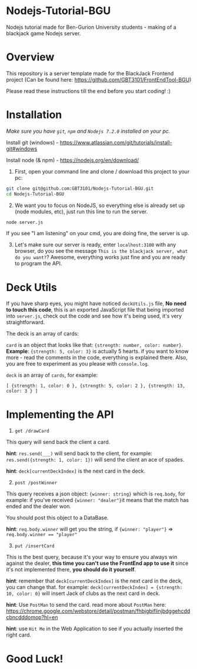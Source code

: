 # Nodejs-Tutorial-BGU
Nodejs tutorial made for Ben-Gurion University students - making of a blackjack game Nodejs server.

# Overview
This repository is a server template made for the BlackJack Frontend project (Can be found here: https://github.com/GBT3101/FrontEndTool-BGU)

Please read these instructions till the end before you start coding! :)

# Installation

*Make sure you have `git`, `npm` and `Nodejs 7.2.0` installed on your pc.*

Install git (windows) - https://www.atlassian.com/git/tutorials/install-git#windows

Install node (& npm) - https://nodejs.org/en/download/

1. First, open your command line and clone / download this project to your pc:

```sh
git clone git@github.com:GBT3101/Nodejs-Tutorial-BGU.git
cd Nodejs-Tutorial-BGU
```
2. We want you to focus on NodeJS, so everything else is already set up (node modules, etc), just run this line to run the server.

```sh
node server.js
```
If you see "I am listening" on your cmd, you are doing fine, the server is up.

3. Let's make sure our server is ready, enter `localhost:3100` with any browser, do you see the message `This is the blackjack server, what do you want?`? Awesome, everything works just fine and you are ready to program the API.

# Deck Utils

If you have sharp eyes, you might have noticed `deckUtils.js` file, **No need to touch this code**, this is an exported JavaScript file that being imported into `server.js`, check out the code and see how it's being used, it's very straightforward.

The deck is an array of cards:

`card` is an object that looks like that: `{strength: number, color: number}`. **Example**: `{strength: 5, color: 3}` is actually 5 hearts. if you want to know more - read the comments in the code, everything is explained there. Also, you are free to experiment as you please with `console.log`.

`deck` is an array of `cards`, for example:

`[ {strength: 1, color: 0 }, {strength: 5, color: 2 }, {strength: 13, color: 3 } ]` 

# Implementing the API

1. `get /drawCard`

This query will send back the client a card.

**hint**: `res.send(___)` will send back to the client, for example: `res.send({strength: 1, color: 1})` will send the client an ace of spades.

**hint**: `deck[currentDeckIndex]` is the next card in the deck.

2. `post /postWinner`

This query receives a json object: `{winner: string}` which is `req.body`, for example: if you've received `{winner: "dealer"}`it means that the match has ended and the dealer won.

You should post this object to a DataBase.

**hint**: `req.body.winner` will get you the string, if `{winner: "player"}` => `req.body.winner == "player"`

3. `put /insertCard`

This is the best query, because it's your way to ensure you always win against the dealer, **this time you can't use the FrontEnd app to use it** since it's not implemented there, **you should do it yourself**.

**hint**: remember that `deck[currentDeckIndex]` is the next card in the deck, you can change that. for example:
`deck[currentDeckIndex] = {strength: 10, color: 0}` will insert Jack of clubs as the next card in deck.

**hint**: Use `PostMan` to send the card. read more about `PostMan` here: https://chrome.google.com/webstore/detail/postman/fhbjgbiflinjbdggehcddcbncdddomop?hl=en

**hint**: use `Hit Me` in the Web Application to see if you actually inserted the right card.

# Good Luck!
